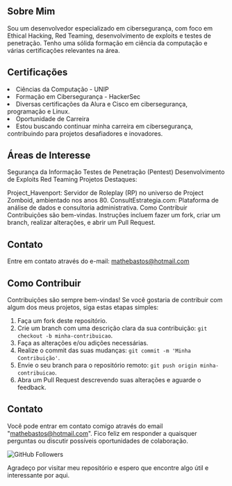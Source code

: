 ## Sobre Mim
Sou um desenvolvedor especializado em cibersegurança, com foco em Ethical Hacking, Red Teaming, desenvolvimento de exploits e testes de penetração. Tenho uma sólida formação em ciência da computação e várias certificações relevantes na área.

## Certificações
<li>Ciências da Computação - UNIP</li>
<li>Formação em Cibersegurança - HackerSec</li>
<li>Diversas certificações da Alura e Cisco em cibersegurança, programação e Linux.</li>
<li>Oportunidade de Carreira</li>
<li>Estou buscando continuar minha carreira em cibersegurança, contribuindo para projetos desafiadores e inovadores.</li>

## Áreas de Interesse
Segurança da Informação
Testes de Penetração (Pentest)
Desenvolvimento de Exploits
Red Teaming
Projetos
Destaques:

Project_Havenport: Servidor de Roleplay (RP) no universo de Project Zomboid, ambientado nos anos 80.
ConsultEstrategia.com: Plataforma de análise de dados e consultoria administrativa.
Como Contribuir
Contribuições são bem-vindas. Instruções incluem fazer um fork, criar um branch, realizar alterações, e abrir um Pull Request.

## Contato
Entre em contato através do e-mail: mathebastos@hotmail.com

## Como Contribuir

Contribuições são sempre bem-vindas! Se você gostaria de contribuir com algum dos meus projetos, siga estas etapas simples:

1. Faça um fork deste repositório.
2. Crie um branch com uma descrição clara da sua contribuição: `git checkout -b minha-contribuicao`.
3. Faça as alterações e/ou adições necessárias.
4. Realize o commit das suas mudanças: `git commit -m 'Minha Contribuição'`.
5. Envie o seu branch para o repositório remoto: `git push origin minha-contribuicao`.
6. Abra um Pull Request descrevendo suas alterações e aguarde o feedback.

## Contato

Você pode entrar em contato comigo através do email "mathebastos@hotmail.com". Fico feliz em responder a quaisquer perguntas ou discutir possíveis oportunidades de colaboração.

![GitHub Followers](https://img.shields.io/github/followers/C4NIS.svg?style=social&label=Follow)

Agradeço por visitar meu repositório e espero que encontre algo útil e interessante por aqui.
